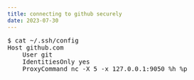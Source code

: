 ```yaml
---
title: connecting to github securely
date: 2023-07-30
---
```



<pre>
$ cat ~/.ssh/config
Host github.com
    User git
    IdentitiesOnly yes
    ProxyCommand nc -X 5 -x 127.0.0.1:9050 %h %p
</pre>
